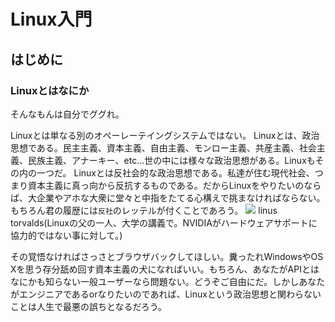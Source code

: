 # Linux入門
## はじめに
### Linuxとはなにか
そんなもんは自分でググれ。

Linuxとは単なる別のオペーレーテイングシステムではない。
Linuxとは、政治思想である。民主主義、資本主義、自由主義、モンロー主義、共産主義、社会主義、民族主義、アナーキー、etc...世の中には様々な政治思想がある。Linuxもその内の一つだ。
Linuxとは反社会的な政治思想である。私達が住む現代社会、つまり資本主義に真っ向から反抗するものである。だからLinuxをやりたいのならば、大企業やアホな大衆に堂々と中指をたてる心構えで挑まなければならない。もちろん君の履歴には`反社`のレッテルが付くことであろう。
![](https://i.gzn.jp/img/2012/06/18/linus-nvidia-f-word/linus09.jpg)
linus torvalds(Linuxの父の一人、大学の講義で。NVIDIAがハードウェアサポートに協力的ではない事に対して。)

その覚悟なければさっさとブラウザバックしてほしい。糞ったれWindowsやOS Xを思う存分舐め回す資本主義の犬になればいい。もちろん、あなたがAPIとはなにかも知らない一般ユーザーなら問題ない。どうぞご自由にだ。しかしあなたがエンジニアであるorなりたいのであれば、Linuxという政治思想と関わらないことは人生で最悪の誤ちとなるだろう。
